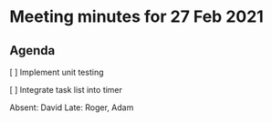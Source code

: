 # Meeting minutes for 27 Feb 2021

## Agenda

[ ] Implement unit testing

[ ] Integrate task list into timer

Absent: David
Late: Roger, Adam
